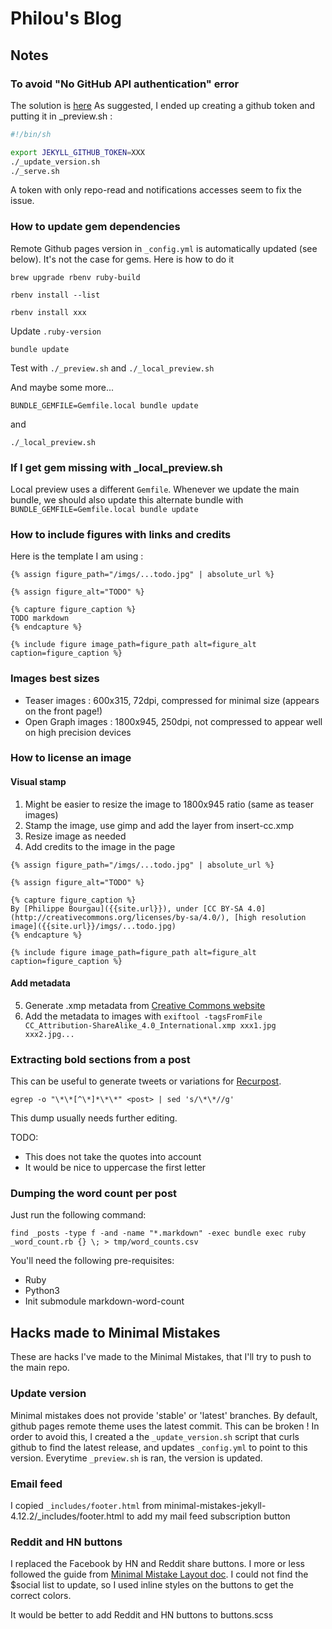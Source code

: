 # Philou's Blog

## Notes

### To avoid "No GitHub API authentication" error

The solution is [here](https://github.com/github/pages-gem/issues/399)
As suggested, I ended up creating a github token and putting it in _preview.sh :

```bash
#!/bin/sh

export JEKYLL_GITHUB_TOKEN=XXX
./_update_version.sh
./_serve.sh
```

A token with only repo-read and notifications accesses seem to fix the issue.

### How to update gem dependencies

Remote Github pages version in `_config.yml` is automatically updated (see below). It's not the case for gems. Here is how to do it

`brew upgrade rbenv ruby-build`

`rbenv install --list`

`rbenv install xxx`

Update `.ruby-version`

`bundle update`

Test with `./_preview.sh` and `./_local_preview.sh`

And maybe some more...

`BUNDLE_GEMFILE=Gemfile.local bundle update`

and

`./_local_preview.sh`

### If I get gem missing with _local_preview.sh

Local preview uses a different `Gemfile`. Whenever we update the main bundle, we should also update this alternate bundle with `BUNDLE_GEMFILE=Gemfile.local bundle update`

### How to include figures with links and credits

Here is the template I am using :

```liquid
{% assign figure_path="/imgs/...todo.jpg" | absolute_url %}

{% assign figure_alt="TODO" %}

{% capture figure_caption %}
TODO markdown
{% endcapture %}

{% include figure image_path=figure_path alt=figure_alt caption=figure_caption %}
```

### Images best sizes

* Teaser images : 600x315, 72dpi, compressed for minimal size (appears on the front page!)
* Open Graph images : 1800x945, 250dpi, not compressed to appear well on high precision devices

### How to license an image

#### Visual stamp

1. Might be easier to resize the image to 1800x945 ratio (same as teaser images)
2. Stamp the image, use gimp and add the layer from insert-cc.xmp
3. Resize image as needed
4. Add credits to the image in the page

```liquid
{% assign figure_path="/imgs/...todo.jpg" | absolute_url %}

{% assign figure_alt="TODO" %}

{% capture figure_caption %}
By [Philippe Bourgau]({{site.url}}), under [CC BY-SA 4.0](http://creativecommons.org/licenses/by-sa/4.0/), [high resolution image]({{site.url}}/imgs/...todo.jpg)
{% endcapture %}

{% include figure image_path=figure_path alt=figure_alt caption=figure_caption %}
```

#### Add metadata

5. Generate .xmp metadata from [Creative Commons website](https://creativecommons.org/choose/#metadata)
6. Add the metadata to images with `exiftool -tagsFromFile CC_Attribution-ShareAlike_4.0_International.xmp xxx1.jpg xxx2.jpg...`

### Extracting bold sections from a post

This can be useful to generate tweets or variations for [Recurpost](https://recurpost.com).

```shell
egrep -o "\*\*[^\*]*\*\*" <post> | sed 's/\*\*//g'
```

This dump usually needs further editing.

TODO:
* This does not take the quotes into account
* It would be nice to uppercase the first letter

### Dumping the word count per post

Just run the following command:

```shell
find _posts -type f -and -name "*.markdown" -exec bundle exec ruby _word_count.rb {} \; > tmp/word_counts.csv
```

You'll need the following pre-requisites:

* Ruby
* Python3
* Init submodule markdown-word-count

## Hacks made to Minimal Mistakes

These are hacks I've made to the Minimal Mistakes, that I'll try to push to the main repo.

### Update version

Minimal mistakes does not provide 'stable' or 'latest' branches. By default, github pages remote theme uses the latest commit. This can be broken ! In order to avoid this, I created a the `_update_version.sh` script that curls github to find the latest release, and updates `_config.yml` to point to this version. Everytime `_preview.sh` is ran, the version is updated.

### Email feed

I copied `_includes/footer.html` from minimal-mistakes-jekyll-4.12.2/_includes/footer.html to add my mail feed subscription button

### Reddit and HN buttons

I replaced the Facebook by HN and Reddit share buttons. I more or less followed the guide from [Minimal Mistake Layout doc](https://mmistakes.github.io/minimal-mistakes/docs/layouts/). I could not find the $social list to update, so I used inline styles on the buttons to get the correct colors.

It would be better to add Reddit and HN buttons to buttons.scss
